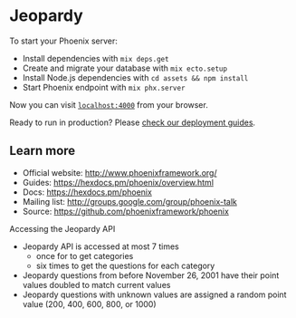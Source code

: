 # Jeopardy

To start your Phoenix server:

  * Install dependencies with `mix deps.get`
  * Create and migrate your database with `mix ecto.setup`
  * Install Node.js dependencies with `cd assets && npm install`
  * Start Phoenix endpoint with `mix phx.server`

Now you can visit [`localhost:4000`](http://localhost:4000) from your browser.

Ready to run in production? Please [check our deployment guides](https://hexdocs.pm/phoenix/deployment.html).

## Learn more

  * Official website: http://www.phoenixframework.org/
  * Guides: https://hexdocs.pm/phoenix/overview.html
  * Docs: https://hexdocs.pm/phoenix
  * Mailing list: http://groups.google.com/group/phoenix-talk
  * Source: https://github.com/phoenixframework/phoenix

Accessing the Jeopardy API
- Jeopardy API is accessed at most 7 times
  + once for to get categories
  + six times to get the questions for each category
- Jeopardy questions from before November 26, 2001 have their point values doubled to match current values
- Jeopardy questions with unknown values are assigned a random point value (200, 400, 600, 800, or 1000)
